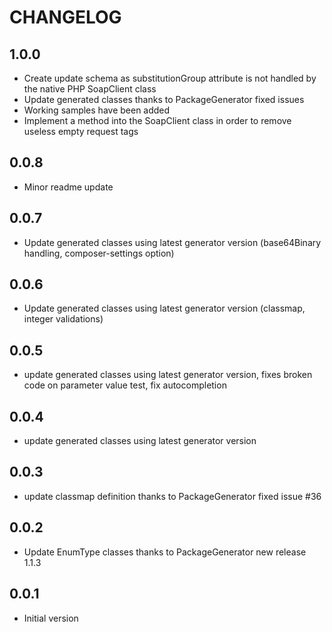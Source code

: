 # CHANGELOG

## 1.0.0
- Create update schema as substitutionGroup attribute is not handled by the native PHP SoapClient class
- Update generated classes thanks to PackageGenerator fixed issues
- Working samples have been added
- Implement a method into the SoapClient class in order to remove useless empty request tags

## 0.0.8
- Minor readme update

## 0.0.7
- Update generated classes using latest generator version (base64Binary handling, composer-settings option)

## 0.0.6
- Update generated classes using latest generator version (classmap, integer validations)

## 0.0.5
- update generated classes using latest generator version, fixes broken code on parameter value test, fix autocompletion

## 0.0.4
- update generated classes using latest generator version

## 0.0.3
- update classmap definition thanks to PackageGenerator fixed issue #36

## 0.0.2
- Update EnumType classes thanks to PackageGenerator new release 1.1.3

## 0.0.1
- Initial version

